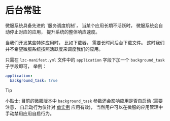 # 后台常驻
微服系统具备先进的 \`服务调度机制\`， 当某个应用长期不活跃时， 微服系统会自动停止对应的应用， 提升系统的整体响应速度。

当我们开发某些特殊应用时， 比如下载器， 需要长时间后台下载文件。 这时我们并不希望微服系统按照活跃度来调度我们的应用。

只需在 `lzc-manifest.yml` 文件中的 `application` 字段下加一个 `background_task` 子字段即可， 举例：

```yml
application:
  background_task: true
```

> [!TIP]
> 小贴士: 目前的微服版本中 `background_task` 参数还会影响应用是否自启动 (需要注意， 自启动行为仅针对 [单实例](./advanced-multi-instance) 应用有效)， 当然用户可以在微服的应用管理中手动禁用应用自启行为。
